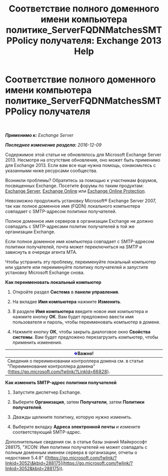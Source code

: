 ﻿---
title: 'Соответствие полного доменного имени компьютера политике_ServerFQDNMatchesSMTPPolicy получателя: Exchange 2013 Help'
TOCTitle: Соответствие полного доменного имени компьютера политике_ServerFQDNMatchesSMTPPolicy получателя
ms:assetid: f3ea61f8-1788-4cbf-814e-f7c088c1ac47
ms:mtpsurl: https://technet.microsoft.com/ru-ru/library/ms.exch.setupreadiness.serverfqdnmatchessmtppolicy(v=EXCHG.150)
ms:contentKeyID: 50489504
ms.date: 04/30/2018
mtps_version: v=EXCHG.150
ms.translationtype: HT
---

# Соответствие полного доменного имени компьютера политике\_ServerFQDNMatchesSMTPPolicy получателя

 

_**Применимо к:** Exchange Server_

_**Последнее изменение раздела:** 2016-12-09_

Содержимое этой статьи не обновлялось для Microsoft Exchange Server 2013. Несмотря на отсутствие обновления, оно может быть применимо для Exchange 2013. Если вам все еще нужна помощь, ознакомьтесь с указанными ниже ресурсами сообщества.

Возникли проблемы? Обратитесь за помощью к участникам форумов, посвященных Exchange. Посетите форумы по таким продуктам: [Exchange Server](https://go.microsoft.com/fwlink/p/?linkid=60612), [Exchange Online](https://go.microsoft.com/fwlink/p/?linkid=267542) или [Exchange Online Protection](https://go.microsoft.com/fwlink/p/?linkid=285351).

Невозможно продолжить установку Microsoft® Exchange Server 2007, так как полное доменное имя (FQDN) локального компьютера совпадает с SMTP-адресом политики получателей.

Полное доменное имя серверов в организации Exchange не должно совпадать с SMTP-адресами политик получателей в той же организации Exchange.

Если полное доменное имя компьютера совпадает с SMTP-адресом политики получателей, почта может переключиться на SMTP и зависнуть в очереди агента MTA.

Чтобы устранить эту проблему, переименуйте локальный компьютер или удалите или переименуйте политику получателей и запустите установку Microsoft Exchange снова.

**Как переименовать локальный компьютер**

1.  Откройте раздел **Система** в **панели управления**.

2.  На вкладке **Имя компьютера** нажмите **Изменить**.

3.  В разделе **Имя компьютера** введите новое имя компьютера и нажмите кнопку **ОК**. Вам будет предложено ввести имя пользователя и пароль, чтобы переименовать компьютер в домене.

4.  Нажмите кнопку **ОК**, чтобы закрыть диалоговое окно **Свойства системы**. Вам будет предложено перезагрузить компьютер, чтобы применить изменения.

<table>
<thead>
<tr class="header">
<th><img src="images/Dd876857.important(EXCHG.150).gif" title="Важно" alt="Важно" />Важно!</th>
</tr>
</thead>
<tbody>
<tr class="odd">
<td>Сведения о переименовании контроллера домена см. в статье &quot;Переименование контроллера домена&quot; (<a href="https://go.microsoft.com/fwlink/?linkid=66828">https://go.microsoft.com/fwlink/?LinkId=66828</a>).</td>
</tr>
</tbody>
</table>


**Как изменить SMTP-адрес политики получателей**

1.  Запустите диспетчер Exchange.

2.  Выберите **Организация**, затем **Получатели**, затем **Политики получателей**.

3.  Дважды щелкните политику, которую нужно изменить.

4.  Выберите вкладку **Адреса электронной почты** и измените соответствующий SMTP-адрес.

Дополнительные сведения см. в статье базы знаний Майкрософт 288175, "XCON: Имя политики получателей не может совпадать с полным доменным именем сервера в организации, отчеты о недоставке 5.4.8" ([https://go.microsoft.com/fwlink/?linkid=3052\&kbid=288175](https://go.microsoft.com/fwlink/?linkid=3052&kbid=288175)).

